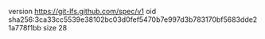 version https://git-lfs.github.com/spec/v1
oid sha256:3ca33cc5539e38102bc03d0fef5470b7e997d3b783170bf5683dde21a778f1bb
size 28

